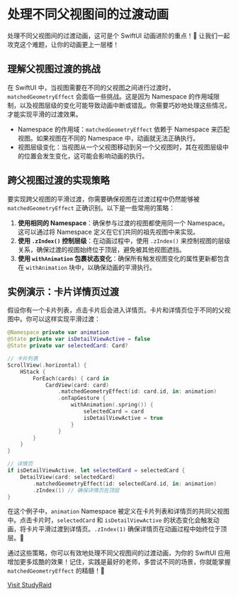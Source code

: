 ﻿# 处理不同父视图间的过渡动画

处理不同父视图间的过渡动画，这可是个 SwiftUI 动画进阶的重点！🚀 让我们一起攻克这个难题，让你的动画更上一层楼！

## 理解父视图过渡的挑战

在 SwiftUI 中，当视图需要在不同的父视图之间进行过渡时，`matchedGeometryEffect` 会面临一些挑战。这是因为 Namespace 的作用域限制，以及视图层级的变化可能导致动画中断或错乱。你需要巧妙地处理这些情况，才能实现平滑的过渡效果。

*   Namespace 的作用域：`matchedGeometryEffect` 依赖于 Namespace 来匹配视图。如果视图在不同的 Namespace 中，动画就无法正确执行。
*   视图层级变化：当视图从一个父视图移动到另一个父视图时，其在视图层级中的位置会发生变化，这可能会影响动画的执行。

## 跨父视图过渡的实现策略

要实现跨父视图的平滑过渡，你需要确保视图在过渡过程中仍然能够被 `matchedGeometryEffect` 正确识别。以下是一些常用的策略：

1.  **使用相同的 Namespace**：确保参与过渡的视图都使用同一个 Namespace。这可以通过将 Namespace 定义在它们共同的祖先视图中来实现。
2.  **使用 `.zIndex()` 控制层级**：在动画过程中，使用 `.zIndex()` 来控制视图的层级关系，确保过渡的视图始终位于顶层，避免被其他视图遮挡。
3.  **使用 `withAnimation` 包裹状态变化**：确保所有触发视图变化的属性更新都包含在 `withAnimation` 块中，以确保动画的平滑执行。

## 实例演示：卡片详情页过渡

假设你有一个卡片列表，点击卡片后会进入详情页。卡片和详情页位于不同的父视图中。你可以这样实现平滑过渡：

```swift
@Namespace private var animation
@State private var isDetailViewActive = false
@State private var selectedCard: Card?

// 卡片列表
ScrollView(.horizontal) {
    HStack {
        ForEach(cards) { card in
            CardView(card: card)
                .matchedGeometryEffect(id: card.id, in: animation)
                .onTapGesture {
                    withAnimation(.spring()) {
                        selectedCard = card
                        isDetailViewActive = true
                    }
                }
        }
    }
}

// 详情页
if isDetailViewActive, let selectedCard = selectedCard {
    DetailView(card: selectedCard)
        .matchedGeometryEffect(id: selectedCard.id, in: animation)
        .zIndex(1) // 确保详情页在顶层
}
```

在这个例子中，`animation` Namespace 被定义在卡片列表和详情页的共同父视图中。点击卡片时，`selectedCard` 和 `isDetailViewActive` 的状态变化会触发动画，将卡片平滑过渡到详情页。`.zIndex(1)` 确保详情页在动画过程中始终位于顶层。🎉

通过这些策略，你可以有效地处理不同父视图间的过渡动画，为你的 SwiftUI 应用增加更多炫酷的效果！记住，实践是最好的老师，多尝试不同的场景，你就能掌握 `matchedGeometryEffect` 的精髓！💪

[Visit StudyRaid](https://app.studyraid.com/en/read/30594/1318638/5ase55cg5lin5zcm54i26keg5zu6ze055qe6lh5rih5yqo55s7)
